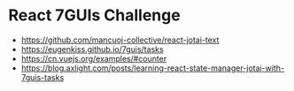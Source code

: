 # React 7GUIs Challenge

- https://github.com/mancuoj-collective/react-jotai-text
- https://eugenkiss.github.io/7guis/tasks
- https://cn.vuejs.org/examples/#counter
- https://blog.axlight.com/posts/learning-react-state-manager-jotai-with-7guis-tasks

